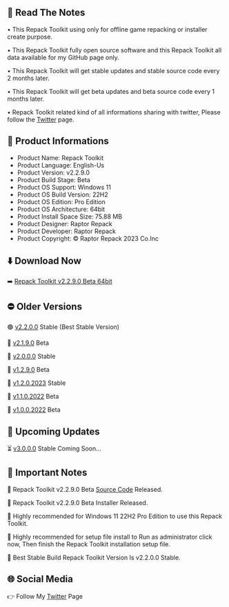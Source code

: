 📑 Read The Notes
-----------------

• This Repack Toolkit using only for offline game repacking or installer create purpose.

• This Repack Toolkit fully open source software and this Repack Toolkit all data available for my GitHub page only.

• This Repack Toolkit will get stable updates and stable source code every 2 months later.

• This Repack Toolkit will get beta updates and beta source code every 1 months later.

• Repack Toolkit related kind of all informations sharing with twitter, Please follow the [Twitter](https://www.twitter.com/raptorrepack)
 page.

📑 Product Informations
-----------------------
- Product Name: Repack Toolkit
- Product Language: English-Us
- Product Version: v2.2.9.0
- Product Build Stage: Beta
- Product OS Support: Windows 11
- Product OS Build Version: 22H2
- Product OS Edition: Pro Edition
- Product OS Architecture: 64bit
- Product Install Space Size: 75.88 MB
- Product Designer: Raptor Repack
- Product Developer: Raptor Repack
- Product Copyright: © Raptor Repack 2023 Co.Inc

⬇️ Download Now 
---------------
➡️ [Repack Toolkit v2.2.9.0 Beta 64bit](https://github.com/RaptorRepack/RepackToolkit/releases/tag/v2.2.9)

⛔ Older Versions
-----------------
🟢 [v2.2.0.0](https://github.com/RaptorRepack/RepackToolkit/releases/tag/v2.2.0) Stable (Best Stable Version)

🚫 [v2.1.9.0](https://github.com/RaptorRepack/RepackToolkit/releases/tag/v2.1.9) Beta

🚫 [v2.0.0.0](https://github.com/RaptorRepack/RepackToolkit/releases/tag/v2.0.0) Stable

🚫 [v1.2.9.0](https://github.com/RaptorRepack/RepackToolkit/releases/tag/v1.2.9) Beta

🚫 [v1.2.0.2023](https://github.com/RaptorRepack/RepackToolkit/releases/tag/v1.2.0) Stable

🚫 [v1.1.0.2022](https://github.com/RaptorRepack/RepackToolkit/releases/tag/v1.1.0) Beta

🚫 [v1.0.0.2022](https://github.com/RaptorRepack/RepackToolkit/releases/tag/v1.0.0) Beta

📢 Upcoming Updates 
-------------------
⏳ [v3.0.0.0](https://GitHub.Com/Raptorrepack/RepackToolkit) Stable Coming Soon...

📑 Important Notes
------------------
🔴 Repack Toolkit v2.2.9.0 Beta [Source Code](https://github.com/RaptorRepack/RepackToolkit/tree/Toolkit/Beta%20Project/v2.2.9) Released.

🔴 Repack Toolkit v2.2.9.0 Beta Installer Released.

🔴 Highly recommended for Windows 11 22H2 Pro Edition to use this Repack Toolkit.

🔴 Highly recommended for setup file install to Run as administrator click now, Then finish the Repack Toolkit installation setup file.

🔴 Best Stable Build Repack Toolkit Version Is v2.2.0.0
 Stable.

🌐 Social Media
---------------
👉 Follow My [Twitter](https://www.twitter.com/raptorrepack) Page
